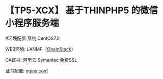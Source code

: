 【TP5-XCX】 基于THINPHP5 的微信小程序服务端
=========================================

#环境配置
系统:CentOS7.0

WEB环境: LANMP（[OneinStack](http://oneinstack.com)）

CA证书: 阿里云 Symantec 免费SSL

证书配置: [nginx.conf](nginx.conf)



